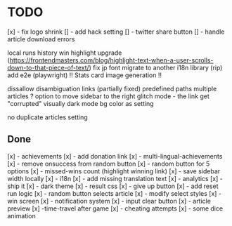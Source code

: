 # TODO

[x] - fix logo shrink
[] - add hack setting
[] - twitter share button
[] - handle article download errors

local runs history
win highlight upgrade (https://frontendmasters.com/blog/highlight-text-when-a-user-scrolls-down-to-that-piece-of-text/)
fix jp font
migrate to another i18n library (rip)
add e2e (playwright)
!! Stats card image generation !!

dissallow disambiguation links (partially fixed)
predefined paths
multiple articles ?
option to move sidebar to the right
glitch mode - the link get "corrupted" visually
dark mode bg color as setting

no duplicate articles setting

## Done

[x] - achievements
[x] - add donation link
[x] - multi-lingual-achievements
[x] - remove onsuccess from random button
[x] - random button for 5 options
[x] - missed-wins count (highlight winning link)
[x] - save sidebar width locally
[x] - i18n
[x] - add missing translation text
[x] - analytics
[x] - ship it
[x] - dark theme
[x] - result css
[x] - give up button
[x] - add reset run logic
[x] - random button selects article
[x] - modify select styles
[x] - win screen
[x] - notification system
[x] - input clear button
[x] - article preview
[x] -time-travel after game
[x] - cheating attempts
[x] - some dice animation
